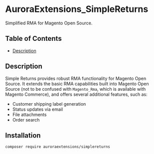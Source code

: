 # AuroraExtensions\_SimpleReturns

Simplified RMA for Magento Open Source.

## Table of Contents

+ [Description](#description)

## Description

Simple Returns provides robust RMA functionality for Magento Open Source. It extends the basic
RMA capabilities built into Magento Open Source (not to be confused with `Magento_Rma`, which
is available with Magento Commerce), and offers several additional features, such as:

+ Customer shipping label generation
+ Status updates via email
+ File attachments
+ Order search

## Installation

```
composer require auroraextensions/simplereturns
```
